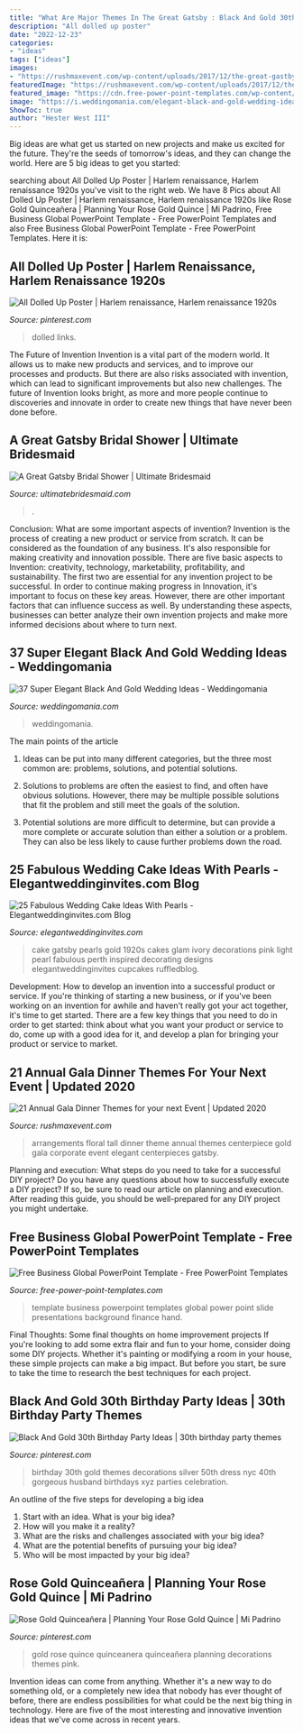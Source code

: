 ```yaml
---
title: "What Are Major Themes In The Great Gatsby : Black And Gold 30th Birthday Party Ideas"
description: "All dolled up poster"
date: "2022-12-23"
categories:
- "ideas"
tags: ["ideas"]
images:
- "https://rushmaxevent.com/wp-content/uploads/2017/12/the-great-gastby-theme-ideas.jpg"
featuredImage: "https://rushmaxevent.com/wp-content/uploads/2017/12/the-great-gastby-theme-ideas.jpg"
featured_image: "https://cdn.free-power-point-templates.com/wp-content/uploads/2017/07/160002-business-template-4x3-1.jpg"
image: "https://i.weddingomania.com/elegant-black-and-gold-wedding-ideas-16-500x680.jpg"
ShowToc: true
author: "Hester West III"
---
```



Big ideas are what get us started on new projects and make us excited for the future. They're the seeds of tomorrow's ideas, and they can change the world. Here are 5 big ideas to get you started: 

	

		
searching about All Dolled Up Poster | Harlem renaissance, Harlem renaissance 1920s you've visit to the right web. We have 8 Pics about All Dolled Up Poster | Harlem renaissance, Harlem renaissance 1920s like Rose Gold Quinceañera | Planning Your Rose Gold Quince | Mi Padrino, Free Business Global PowerPoint Template - Free PowerPoint Templates and also Free Business Global PowerPoint Template - Free PowerPoint Templates. Here it is:
		
    
## All Dolled Up Poster | Harlem Renaissance, Harlem Renaissance 1920s

<img loading=lazy src="https://i.pinimg.com/736x/d6/f1/0c/d6f10ca1110d95208efde1f1616e4182.jpg" onerror="this.onerror=null;this.src='https://tse1.mm.bing.net/th?id=OIP.g-Rtyq1KIGwivReT0kr7yQHaI4&amp;pid=15.1';" alt="All Dolled Up Poster | Harlem renaissance, Harlem renaissance 1920s">

_Source: pinterest.com_

>dolled links. 

	

The Future of Invention
Invention is a vital part of the modern world. It allows us to make new products and services, and to improve our processes and products. But there are also risks associated with invention, which can lead to significant improvements but also new challenges. The future of Invention looks bright, as more and more people continue to discoveries and innovate in order to create new things that have never been done before.

    
## A Great Gatsby Bridal Shower | Ultimate Bridesmaid

<img loading=lazy src="http://ultimatebridesmaid.com/wp-content/uploads/2016/06/008_Alex-Bridal-Shower-Alex-s-Bridal-Shower-0015.jpg" onerror="this.onerror=null;this.src='https://tse2.mm.bing.net/th?id=OIP.1nmdNaduEkaQoMuwr-TlPgHaLG&amp;pid=15.1';" alt="A Great Gatsby Bridal Shower | Ultimate Bridesmaid">

_Source: ultimatebridesmaid.com_

>. 

	

Conclusion: What are some important aspects of invention?
Invention is the process of creating a new product or service from scratch. It can be considered as the foundation of any business. It's also responsible for making creativity and innovation possible. There are five basic aspects to Invention: creativity, technology, marketability, profitability, and sustainability. The first two are essential for any invention project to be successful. In order to continue making progress in Innovation, it's important to focus on these key areas. However, there are other important factors that can influence success as well. By understanding these aspects, businesses can better analyze their own invention projects and make more informed decisions about where to turn next.

    
## 37 Super Elegant Black And Gold Wedding Ideas - Weddingomania

<img loading=lazy src="https://i.weddingomania.com/elegant-black-and-gold-wedding-ideas-16-500x680.jpg" onerror="this.onerror=null;this.src='https://tse3.mm.bing.net/th?id=OIP.5cQV8UTE3RD9oXfql6fEgwHaKE&amp;pid=15.1';" alt="37 Super Elegant Black And Gold Wedding Ideas - Weddingomania">

_Source: weddingomania.com_

>weddingomania. 

	

The main points of the article
1. Ideas can be put into many different categories, but the three most common are: problems, solutions, and potential solutions.
2. Solutions to problems are often the easiest to find, and often have obvious solutions. However, there may be multiple possible solutions that fit the problem and still meet the goals of the solution.

3. Potential solutions are more difficult to determine, but can provide a more complete or accurate solution than either a solution or a problem. They can also be less likely to cause further problems down the road.

    
## 25 Fabulous Wedding Cake Ideas With Pearls - Elegantweddinginvites.com Blog

<img loading=lazy src="https://www.elegantweddinginvites.com/wedding-blog/wp-content/uploads/2015/12/Gatsby-themmed-gold-and-ivory-wedding-cake.jpg" onerror="this.onerror=null;this.src='https://tse3.mm.bing.net/th?id=OIP.IdQWDS-T5d4fXdyGP79tLgHaLG&amp;pid=15.1';" alt="25 Fabulous Wedding Cake Ideas With Pearls - Elegantweddinginvites.com Blog">

_Source: elegantweddinginvites.com_

>cake gatsby pearls gold 1920s cakes glam ivory decorations pink light pearl fabulous perth inspired decorating designs elegantweddinginvites cupcakes ruffledblog. 

	

Development: How to develop an invention into a successful product or service.
If you're thinking of starting a new business, or if you've been working on an invention for awhile and haven't really got your act together, it's time to get started. There are a few key things that you need to do in order to get started: think about what you want your product or service to do, come up with a good idea for it, and develop a plan for bringing your product or service to market.

    
## 21 Annual Gala Dinner Themes For Your Next Event | Updated 2020

<img loading=lazy src="https://rushmaxevent.com/wp-content/uploads/2017/12/the-great-gastby-theme-ideas.jpg" onerror="this.onerror=null;this.src='https://tse1.mm.bing.net/th?id=OIP.zEYIdPKRwGrXvcQRDdf_6wHaE7&amp;pid=15.1';" alt="21 Annual Gala Dinner Themes for your next Event | Updated 2020">

_Source: rushmaxevent.com_

>arrangements floral tall dinner theme annual themes centerpiece gold gala corporate event elegant centerpieces gatsby. 

	

Planning and execution: What steps do you need to take for a successful DIY project?
Do you have any questions about how to successfully execute a DIY project? If so, be sure to read our article on planning and execution. After reading this guide, you should be well-prepared for any DIY project you might undertake.

    
## Free Business Global PowerPoint Template - Free PowerPoint Templates

<img loading=lazy src="https://cdn.free-power-point-templates.com/wp-content/uploads/2017/07/160002-business-template-4x3-1.jpg" onerror="this.onerror=null;this.src='https://tse2.mm.bing.net/th?id=OIP.4ZlQ9kzyfFjoRVY21rpzRQHaFj&amp;pid=15.1';" alt="Free Business Global PowerPoint Template - Free PowerPoint Templates">

_Source: free-power-point-templates.com_

>template business powerpoint templates global power point slide presentations background finance hand. 

	

Final Thoughts: Some final thoughts on home improvement projects
If you're looking to add some extra flair and fun to your home, consider doing some DIY projects. Whether it's painting or modifying a room in your house, these simple projects can make a big impact. But before you start, be sure to take the time to research the best techniques for each project.

    
## Black And Gold 30th Birthday Party Ideas | 30th Birthday Party Themes

<img loading=lazy src="https://i.pinimg.com/736x/74/c6/81/74c6812b2f34a85f64dc8bbaed3f9ac6--silver-party-decorations-gold-party-themes.jpg" onerror="this.onerror=null;this.src='https://tse4.mm.bing.net/th?id=OIP.ULWqOiM0HE-JLUtsn-lI0QHaHa&amp;pid=15.1';" alt="Black And Gold 30th Birthday Party Ideas | 30th birthday party themes">

_Source: pinterest.com_

>birthday 30th gold themes decorations silver 50th dress nyc 40th gorgeous husband birthdays xyz parties celebration. 

	

An outline of the five steps for developing a big idea
1. Start with an idea. What is your big idea?
2. How will you make it a reality?
3. What are the risks and challenges associated with your big idea?
4. What are the potential benefits of pursuing your big idea?
5. Who will be most impacted by your big idea?

    
## Rose Gold Quinceañera | Planning Your Rose Gold Quince | Mi Padrino

<img loading=lazy src="https://i.pinimg.com/736x/8e/34/e4/8e34e4130430fc2643d13fc8f7905a27.jpg" onerror="this.onerror=null;this.src='https://tse1.mm.bing.net/th?id=OIP.ViVdO-WYnvIS3oAYop3CLQHaLH&amp;pid=15.1';" alt="Rose Gold Quinceañera | Planning Your Rose Gold Quince | Mi Padrino">

_Source: pinterest.com_

>gold rose quince quinceanera quinceañera planning decorations themes pink. 

	

Invention ideas can come from anything. Whether it's a new way to do something old, or a completely new idea that nobody has ever thought of before, there are endless possibilities for what could be the next big thing in technology. Here are five of the most interesting and innovative invention ideas that we've come across in recent years.

